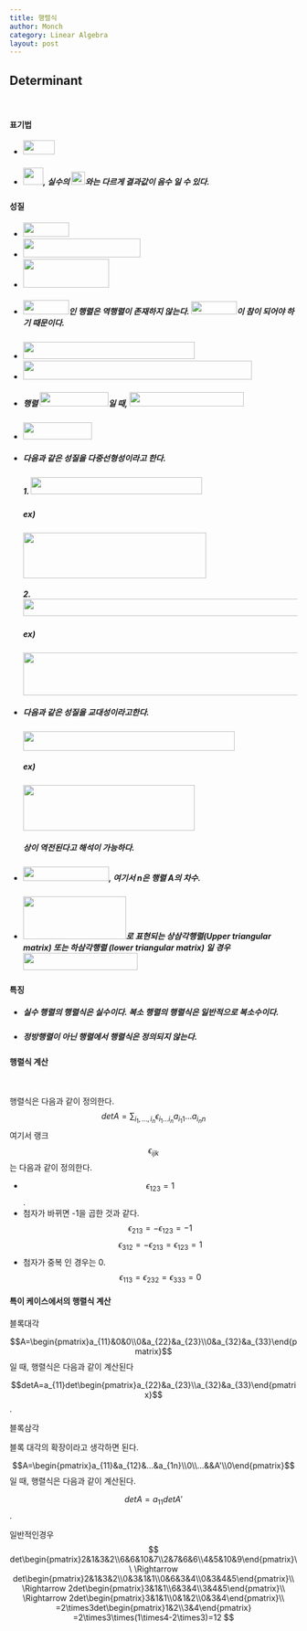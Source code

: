 ```yaml
---
title: 행렬식
author: Monch
category: Linear Algebra
layout: post
---
```




 <h2><b>Determinant</b></h2>

 <br>

<h4><strong>표기법</strong></h4>

- <img src="{{'assets/picture/la_de_0.jpg' | relative_url}}" height="25" width="55">  

- ##### <img src="{{'assets/picture/la_de_1.jpg' | relative_url}}" height="30" width="35">, 실수의 <img src="{{'assets/picture/la_de_2.jpg' | relative_url}}" height="23" width="24">와는 다르게 결과값이 음수 일 수 있다.

  

<h4><strong>성질</strong></h4>

- <img src="{{'assets/picture/la_de_3.jpg' | relative_url}}" height="25" width="80">  

- <img src="{{'assets/picture/la_de_4.jpg' | relative_url}}" height="33" width="205"> 

- <img src="{{'assets/picture/la_de_5.jpg' | relative_url}}" height="50" width="150"> 

- ##### <img src="{{'assets/picture/la_de_6.jpg' | relative_url}}" height="25" width="80">인 행렬은 역행렬이 존재하지 않는다.  <img src="{{'assets/picture/la_de_7.jpg' | relative_url}}" height="23" width="80">이 참이 되어야 하기 때문이다.

- <img src="{{'assets/picture/la_de_8.jpg' | relative_url}}" height="30" width="300">  

- <img src="{{'assets/picture/la_de_9.jpg' | relative_url}}" height="33" width="400">  

- ##### 행렬 <img src="{{'assets/picture/la_de_10.jpg' | relative_url}}" height="25" width="120">일 때, <img src="{{'assets/picture/la_de_11.jpg' | relative_url}}" height="25" width="200">

-  <img src="{{'assets/picture/la_de_12.jpg' | relative_url}}" height="30" width="120"> 

- ##### 다음과 같은 성질을 다중선형성이라고 한다.

  ##### 1.  <img src="{{'assets/picture/la_de_13.jpg' | relative_url}}" height="30" width="300"> 

  ##### ex)

  <img src="{{'assets/picture/la_de_14.jpg' | relative_url}}" height="80" width="320">

  ##### 2. <img src="{{'assets/picture/la_de_15.jpg' | relative_url}}" height="30" width="484">  

  ##### ex)

  <img src="{{'assets/picture/la_de_16.jpg' | relative_url}}" height="75" width="530">

- ##### 다음과 같은 성질을 교대성이라고한다.

  <img src="{{'assets/picture/la_de_17.jpg' | relative_url}}" height="34" width="370"> 

  ##### ex)

  <img src="{{'assets/picture/la_de_18.jpg' | relative_url}}" height="80" width="300">

  ##### 상이 역전된다고 해석이 가능하다.

- ##### <img src="{{'assets/picture/la_de_19.jpg' | relative_url}}" height="25" width="150">, 여기서 n은 행렬 A의 차수.

- ##### <img src="{{'assets/picture/la_de_20.jpg' | relative_url}}" height="75" width="180">로 표현되는 상삼각행렬(Upper triangular matrix) 또는 하삼각행렬 (lower triangular matrix) 일 경우 <img src="{{'assets/picture/la_de_21.jpg' | relative_url}}" height="30" width="200">



<h4><strong>특징</strong></h4>

- ##### 실수 행렬의 행렬식은 실수이다. 복소 행렬의 행렬식은 일반적으로 복소수이다.

- ##### 정방행렬이 아닌 행렬에서 행렬식은 정의되지 않는다.





<h4><strong>행렬식 계산</strong></h4>

<br>

행렬식은 다음과 같이 정의한다.
$$
det A = \sum_{i_{1},...,i_{n}} \epsilon_{i_{1}...i_{n}}a_{i_{1}1}...a_{i_{n}n}
$$
여기서 랭크 $$\epsilon_{ijk}$$는 다음과 같이 정의한다.

- $$\epsilon_{123}=1$$.
- 첨자가 바뀌면 -1을 곱한 것과 같다.
  $$\epsilon_{213}=-\epsilon_{123}=-1$$
  $$\epsilon_{312}=-\epsilon_{213}=\epsilon_{123}=1$$
- 첨자가 중복 인 경우는 0.
  $$\epsilon_{113}=\epsilon_{232}=\epsilon_{333}=0$$



<h4><strong>특이 케이스에서의 행렬식 계산</strong></h4>



블록대각

$$A=\begin{pmatrix}a_{11}&0&0\\0&a_{22}&a_{23}\\0&a_{32}&a_{33}\end{pmatrix}$$일 때, 행렬식은 다음과 같이 계산된다

$$detA=a_{11}det\begin{pmatrix}a_{22}&a_{23}\\a_{32}&a_{33}\end{pmatrix}$$.



블록삼각

블록 대각의 확장이라고 생각하면 된다.

$$A=\begin{pmatrix}a_{11}&a_{12}&...&a_{1n}\\0\\...&&A'\\0\end{pmatrix}$$일 때, 행렬식은 다음과 같이 계산된다.

$$det A=a_{11}detA'$$.



일반적인경우
$$
det\begin{pmatrix}2&1&3&2\\6&6&10&7\\2&7&6&6\\4&5&10&9\end{pmatrix}\\
\Rightarrow det\begin{pmatrix}2&1&3&2\\0&3&1&1\\0&6&3&4\\0&3&4&5\end{pmatrix}\\
\Rightarrow 2det\begin{pmatrix}3&1&1\\6&3&4\\3&4&5\end{pmatrix}\\
\Rightarrow 2det\begin{pmatrix}3&1&1\\0&1&2\\0&3&4\end{pmatrix}\\
=2\times3det\begin{pmatrix}1&2\\3&4\end{pmatrix}
=2\times3\times(1\times4-2\times3)=12
$$



